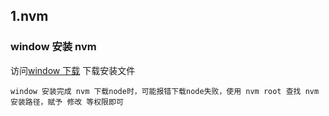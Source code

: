 ## 1.nvm
### window 安装 nvm
访问[window 下载](https://github.com/coreybutler/nvm-windows) 下载安装文件

```ad-question
window 安装完成 nvm 下载node时，可能报错下载node失败，使用 nvm root 查找 nvm 安装路径，赋予 修改 等权限即可
```
